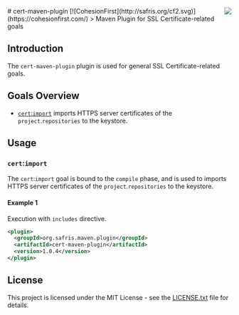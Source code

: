 <img src="http://safris.org/logo.png" align="right" />
# cert-maven-plugin [![CohesionFirst](http://safris.org/cf2.svg)](https://cohesionfirst.com/)
> Maven Plugin for SSL Certificate-related goals

## Introduction

The `cert-maven-plugin` plugin is used for general SSL Certificate-related goals.

## Goals Overview

* [`cert`:`import`](https://github.com/SevaSafris/java/new/master/maven/plugin/cert-maven-plugin#certimport) imports HTTPS server certificates of the `project`.`repositories` to the keystore.

## Usage

### `cert`:`import`

The `cert`:`import` goal is bound to the `compile` phase, and is used to imports HTTPS server certificates of the `project`.`repositories` to the keystore.

#### Example 1

Execution with `includes` directive.

```xml
<plugin>
  <groupId>org.safris.maven.plugin</groupId>
  <artifactId>cert-maven-plugin</artifactId>
  <version>1.0.4</version>
</plugin>
```

## License

This project is licensed under the MIT License - see the [LICENSE.txt](LICENSE.txt) file for details.
